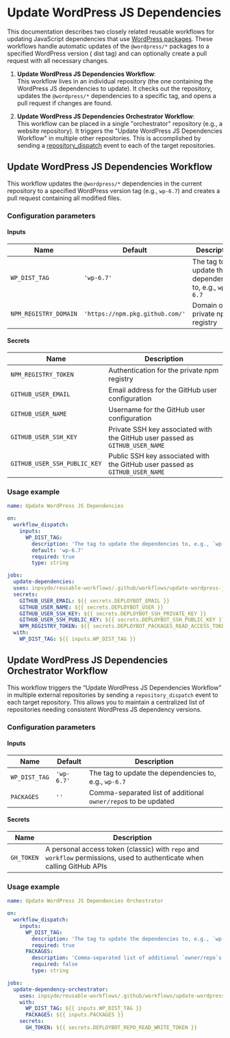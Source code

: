 <!-- markdownlint-disable MD024 -->

# Update WordPress JS Dependencies

This documentation describes two closely related reusable workflows for updating JavaScript
dependencies that use [WordPress packages](https://www.npmjs.com/search?q=%40wordpress%2F). These
workflows handle automatic updates of the `@wordpress/*` packages to a specified WordPress version (
dist tag) and can optionally create a pull request with all necessary changes.

1. **Update WordPress JS Dependencies Workflow**:  
   This workflow lives in an individual repository (the one containing the WordPress JS dependencies
   to update). It checks out the repository, updates the `@wordpress/*` dependencies to a specific
   tag, and opens a pull request if changes are found.

2. **Update WordPress JS Dependencies Orchestrator Workflow**:  
   This workflow can be placed in a single "orchestrator" repository (e.g., a website repository).
   It triggers the "Update WordPress JS Dependencies Workflow" in multiple other repositories. This
   is accomplished by sending
   a [repository\_dispatch](https://docs.github.com/en/rest/repos/repos#create-a-repository-dispatch-event)
   event to each of the target repositories.

## Update WordPress JS Dependencies Workflow

This workflow updates the `@wordpress/*` dependencies in the current repository to a specified
WordPress version tag (e.g., `wp-6.7`) and creates a pull request containing all modified files.

### Configuration parameters

#### Inputs

| Name                  | Default                         | Description                                           |
|-----------------------|---------------------------------|-------------------------------------------------------|
| `WP_DIST_TAG`          | `'wp-6.7'`                      | The tag to update the dependencies to, e.g., `wp-6.7` |
| `NPM_REGISTRY_DOMAIN` | `'https://npm.pkg.github.com/'` | Domain of the private npm registry                    |

#### Secrets

| Name                         | Description                                                                  |
|------------------------------|------------------------------------------------------------------------------|
| `NPM_REGISTRY_TOKEN`         | Authentication for the private npm registry                                  |
| `GITHUB_USER_EMAIL`          | Email address for the GitHub user configuration                              |
| `GITHUB_USER_NAME`           | Username for the GitHub user configuration                                   |
| `GITHUB_USER_SSH_KEY`        | Private SSH key associated with the GitHub user passed as `GITHUB_USER_NAME` |
| `GITHUB_USER_SSH_PUBLIC_KEY` | Public SSH key associated with the GitHub user passed as `GITHUB_USER_NAME`  |

### Usage example

```yml
name: Update WordPress JS Dependencies

on:
  workflow_dispatch:
    inputs:
      WP_DIST_TAG:
        description: 'The tag to update the dependencies to, e.g., `wp-6.7`.'
        default: 'wp-6.7'
        required: true
        type: string

jobs:
  update-dependencies:
  uses: inpsyde/reusable-workflows/.github/workflows/update-wordpress-js-dependencies.yml@main
  secrets:
    GITHUB_USER_EMAIL: ${{ secrets.DEPLOYBOT_EMAIL }}
    GITHUB_USER_NAME: ${{ secrets.DEPLOYBOT_USER }}
    GITHUB_USER_SSH_KEY: ${{ secrets.DEPLOYBOT_SSH_PRIVATE_KEY }}
    GITHUB_USER_SSH_PUBLIC_KEY: ${{ secrets.DEPLOYBOT_SSH_PUBLIC_KEY }}
    NPM_REGISTRY_TOKEN: ${{ secrets.DEPLOYBOT_PACKAGES_READ_ACCESS_TOKEN }}
  with:
    WP_DIST_TAG: ${{ inputs.WP_DIST_TAG }}
```

## Update WordPress JS Dependencies Orchestrator Workflow

This workflow triggers the “Update WordPress JS Dependencies Workflow” in multiple external
repositories by sending a `repository_dispatch` event to each target repository. This allows you to
maintain a centralized list of repositories needing consistent WordPress JS dependency versions.

### Configuration parameters

#### Inputs

| Name         | Default    | Description                                                    |
|--------------|------------|----------------------------------------------------------------|
| `WP_DIST_TAG` | `'wp-6.7'` | The tag to update the dependencies to, e.g., `wp-6.7`          |
| `PACKAGES`   | `''`       | Comma-separated list of additional `owner/repo`s to be updated |

#### Secrets

| Name           | Description                                                                                                             |
|----------------|-------------------------------------------------------------------------------------------------------------------------|
| `GH_TOKEN` | A personal access token (classic) with `repo` and `workflow` permissions, used to authenticate when calling GitHub APIs |

### Usage example

```yml
name: Update WordPress JS Dependencies Orchestrator

on:
  workflow_dispatch:
    inputs:
      WP_DIST_TAG:
        description: 'The tag to update the dependencies to, e.g., `wp-6.7`'
        required: true
      PACKAGES:
        description: 'Comma-separated list of additional `owner/repo`s to be updated.'
        required: false
        type: string

jobs:
  update-dependency-orchestrator:
    uses: inpsyde/reusable-workflows/.github/workflows/update-wordpress-js-dependencies-orchestrator.yml@main
    with:
      WP_DIST_TAG: ${{ inputs.WP_DIST_TAG }}
      PACKAGES: ${{ inputs.PACKAGES }}
    secrets:
      GH_TOKEN: ${{ secrets.DEPLOYBOT_REPO_READ_WRITE_TOKEN }}
```
